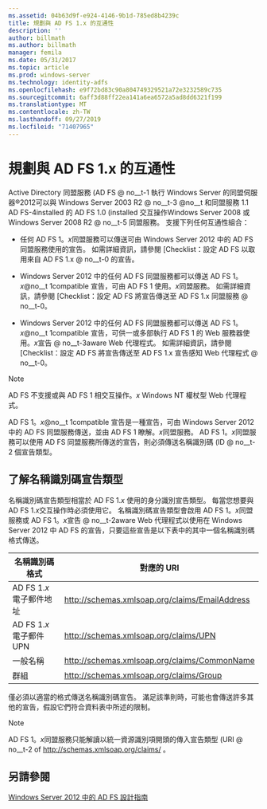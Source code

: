 ```yaml
---
ms.assetid: 04b63d9f-e924-4146-9b1d-785ed8b4239c
title: 規劃與 AD FS 1.x 的互通性
description: ''
author: billmath
ms.author: billmath
manager: femila
ms.date: 05/31/2017
ms.topic: article
ms.prod: windows-server
ms.technology: identity-adfs
ms.openlocfilehash: e9f72bd83c90a804749329521a72e3232589c735
ms.sourcegitcommit: 6aff3d88ff22ea141a6ea6572a5ad8dd6321f199
ms.translationtype: MT
ms.contentlocale: zh-TW
ms.lasthandoff: 09/27/2019
ms.locfileid: "71407965"
---
```

# <a name="planning-for-interoperability-with-ad-fs-1x"></a>規劃與 AD FS 1.x 的互通性

Active Directory 同盟服務 \(AD FS @ no__t-1 執行 Windows Server 的同盟伺服器®2012可以與 Windows Server 2003 R2 @ no__t-3 @no__t 和同盟服務 1.1 AD FS-4installed 的 AD FS 1.0 \(installed 交互操作Windows Server 2008 或 Windows Server 2008 R2 @ no__t-5 同盟服務。 支援下列任何互通性組合：  

-   任何 AD FS 1。*x*同盟服務可以傳送可由 Windows Server 2012 中的 AD FS 同盟服務使用的宣告。 如需詳細資訊，請參閱 [Checklist：設定 AD FS 以取用來自 AD FS 1.x @ no__t-0 的宣告。  

-   Windows Server 2012 中的任何 AD FS 同盟服務都可以傳送 AD FS 1。*x*@no__t 1compatible 宣告，可由 AD FS 1 使用。*x*同盟服務。 如需詳細資訊，請參閱 [Checklist：設定 AD FS 將宣告傳送至 AD FS 1.x 同盟服務 @ no__t-0。  

-   Windows Server 2012 中的任何 AD FS 同盟服務都可以傳送 AD FS 1。*x*@no__t 1compatible 宣告，可供一或多部執行 AD FS 1 的 Web 服務器使用。*x*宣告 @ no__t-3aware Web 代理程式。 如需詳細資訊，請參閱 [Checklist：設定 AD FS 將宣告傳送至 AD FS 1.x 宣告感知 Web 代理程式 @ no__t-0。  

> [!NOTE]  
> AD FS 不支援或與 AD FS 1 相交互操作。*x* Windows NT 權杖型 Web 代理程式。  

AD FS 1。*x*@no__t 1compatible 宣告是一種宣告，可由 Windows Server 2012 中的 AD FS 同盟服務傳送，並由 AD FS 1 瞭解。*x*同盟服務。 AD FS 1。*x*同盟服務可以使用 AD FS 同盟服務所傳送的宣告，則必須傳送名稱識別碼 \(ID @ no__t-2 個宣告類型。  

## <a name="understanding-the-name-id-claim-type"></a>了解名稱識別碼宣告類型  
名稱識別碼宣告類型相當於 AD FS 1.*x* 使用的身分識別宣告類型。 每當您想要與 AD FS 1.*x*交互操作時必須使用它。 名稱識別碼宣告類型會啟用 AD FS 1。*x*同盟服務或 AD FS 1。*x*宣告 @ no__t-2aware Web 代理程式以使用在 Windows Server 2012 中 AD FS 的宣告，只要這些宣告是以下表中的其中一個名稱識別碼格式傳送。  


|      名稱識別碼格式       |               對應的 URI                |
|---------------------------|------------------------------------------------|
| AD FS 1.*x* 電子郵件地址 | http://schemas.xmlsoap.org/claims/EmailAddress |
|   AD FS 1.*x* 電子郵件 UPN   |     http://schemas.xmlsoap.org/claims/UPN      |
|        一般名稱        |  http://schemas.xmlsoap.org/claims/CommonName  |
|           群組           |    http://schemas.xmlsoap.org/claims/Group     |

僅必須以適當的格式傳送名稱識別碼宣告。 滿足該準則時，可能也會傳送許多其他的宣告，假設它們符合資料表中所述的限制。  

> [!NOTE]  
> AD FS 1。*x*同盟服務只能解讀以統一資源識別項開頭的傳入宣告類型 \(URI @ no__t-2 of http://schemas.xmlsoap.org/claims/ 。  

## <a name="see-also"></a>另請參閱
[Windows Server 2012 中的 AD FS 設計指南](AD-FS-Design-Guide-in-Windows-Server-2012.md)
